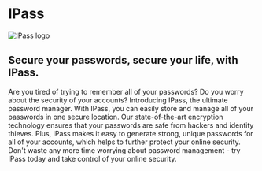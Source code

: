# IPass

![IPass logo](../blob/master/IPass_logo.png?raw=true)

## Secure your passwords, secure your life, with IPass.

Are you tired of trying to remember all of your passwords? Do you worry about the security of your accounts? Introducing IPass, the ultimate password manager. With IPass, you can easily store and manage all of your passwords in one secure location. Our state-of-the-art encryption technology ensures that your passwords are safe from hackers and identity thieves. Plus, IPass makes it easy to generate strong, unique passwords for all of your accounts, which helps to further protect your online security. Don't waste any more time worrying about password management - try IPass today and take control of your online security.
